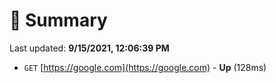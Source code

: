 # 📖 Summary
Last updated: **9/15/2021, 12:06:39 PM**

- `GET` [https://google.com](https://google.com) - **Up** (128ms)

